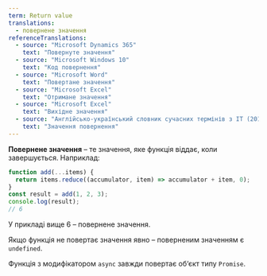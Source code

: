 ```yaml
---
term: Return value
translations:
  - повернене значення
referenceTranslations:
  - source: "Microsoft Dynamics 365"
    text: "Повернуте значення"
  - source: "Microsoft Windows 10"
    text: "Код повернення"
  - source: "Microsoft Word"
    text: "Повертане значення"
  - source: "Microsoft Excel"
    text: "Отримане значення"
  - source: "Microsoft Excel"
    text: "Вихідне значення"
  - source: "Англійсько-український словник сучасних термінів з ІТ (2011-2011)"
    text: "Значення повернення"
---
```


**Повернене значення** – те значення, яке функція віддає, коли завершується. Наприклад:

```js
function add(...items) {
  return items.reduce((accumulator, item) => accumulator + item, 0);
}
const result = add(1, 2, 3);
console.log(result);
// 6
```

У прикладі вище 6 – повернене значення.

Якщо функція не повертає значення явно – поверненим значенням є `undefined`.

Функція з модифікатором `async` завжди повертає об‘єкт типу `Promise`.